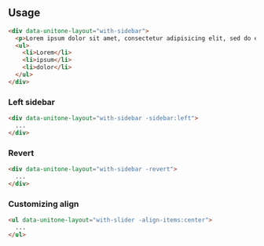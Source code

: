 ## Usage

```html
<div data-unitone-layout="with-sidebar">
  <p>Lorem ipsum dolor sit amet, consectetur adipisicing elit, sed do eiusmod tempor incididunt ut labore et dolore magna aliqua. Ut enim ad minim veniam, quis nostrud exercitation ullamco laboris nisi ut aliquip ex ea commodo consequat. Duis aute irure dolor in reprehenderit in voluptate velit esse cill</p>
  <ul>
    <li>Lorem</li>
    <li>ipsum</li>
    <li>dolor</li>
  </ul>
</div>
```

### Left sidebar

```html
<div data-unitone-layout="with-sidebar -sidebar:left">
  ...
</div>
```

### Revert

```html
<div data-unitone-layout="with-sidebar -revert">
  ...
</div>
```

### Customizing align

```html
<ul data-unitone-layout="with-slider -align-items:center">
  ...
</ul>
```
